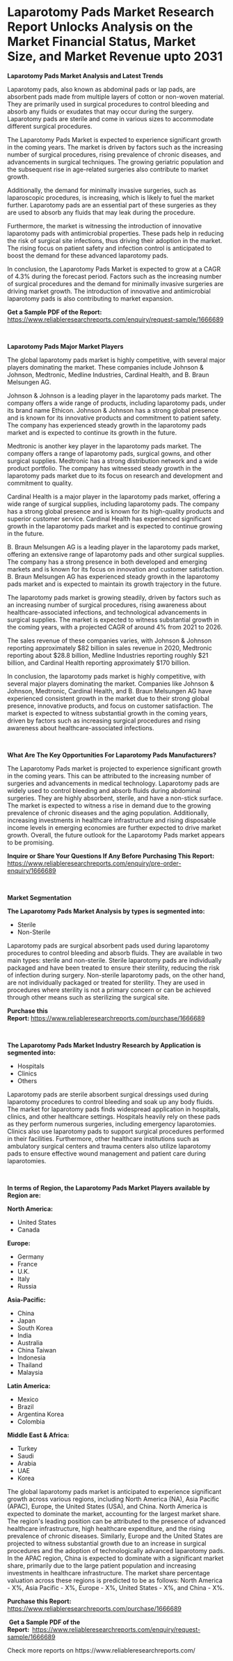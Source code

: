 <p><h1>Laparotomy Pads Market Research Report Unlocks Analysis on the Market Financial Status, Market Size, and Market Revenue upto 2031</h1></p><p><strong>Laparotomy Pads Market Analysis and Latest Trends</strong></p>
<p><p>Laparotomy pads, also known as abdominal pads or lap pads, are absorbent pads made from multiple layers of cotton or non-woven material. They are primarily used in surgical procedures to control bleeding and absorb any fluids or exudates that may occur during the surgery. Laparotomy pads are sterile and come in various sizes to accommodate different surgical procedures.</p><p>The Laparotomy Pads Market is expected to experience significant growth in the coming years. The market is driven by factors such as the increasing number of surgical procedures, rising prevalence of chronic diseases, and advancements in surgical techniques. The growing geriatric population and the subsequent rise in age-related surgeries also contribute to market growth.</p><p>Additionally, the demand for minimally invasive surgeries, such as laparoscopic procedures, is increasing, which is likely to fuel the market further. Laparotomy pads are an essential part of these surgeries as they are used to absorb any fluids that may leak during the procedure.</p><p>Furthermore, the market is witnessing the introduction of innovative laparotomy pads with antimicrobial properties. These pads help in reducing the risk of surgical site infections, thus driving their adoption in the market. The rising focus on patient safety and infection control is anticipated to boost the demand for these advanced laparotomy pads.</p><p>In conclusion, the Laparotomy Pads Market is expected to grow at a CAGR of 4.3% during the forecast period. Factors such as the increasing number of surgical procedures and the demand for minimally invasive surgeries are driving market growth. The introduction of innovative and antimicrobial laparotomy pads is also contributing to market expansion.</p></p>
<p><strong>Get a Sample PDF of the Report:&nbsp;</strong> <a href="https://www.reliableresearchreports.com/enquiry/request-sample/1666689">https://www.reliableresearchreports.com/enquiry/request-sample/1666689</a></p>
<p>&nbsp;</p>
<p><strong>Laparotomy Pads Major Market Players</strong></p>
<p><p>The global laparotomy pads market is highly competitive, with several major players dominating the market. These companies include Johnson & Johnson, Medtronic, Medline Industries, Cardinal Health, and B. Braun Melsungen AG.</p><p>Johnson & Johnson is a leading player in the laparotomy pads market. The company offers a wide range of products, including laparotomy pads, under its brand name Ethicon. Johnson & Johnson has a strong global presence and is known for its innovative products and commitment to patient safety. The company has experienced steady growth in the laparotomy pads market and is expected to continue its growth in the future.</p><p>Medtronic is another key player in the laparotomy pads market. The company offers a range of laparotomy pads, surgical gowns, and other surgical supplies. Medtronic has a strong distribution network and a wide product portfolio. The company has witnessed steady growth in the laparotomy pads market due to its focus on research and development and commitment to quality.</p><p>Cardinal Health is a major player in the laparotomy pads market, offering a wide range of surgical supplies, including laparotomy pads. The company has a strong global presence and is known for its high-quality products and superior customer service. Cardinal Health has experienced significant growth in the laparotomy pads market and is expected to continue growing in the future.</p><p>B. Braun Melsungen AG is a leading player in the laparotomy pads market, offering an extensive range of laparotomy pads and other surgical supplies. The company has a strong presence in both developed and emerging markets and is known for its focus on innovation and customer satisfaction. B. Braun Melsungen AG has experienced steady growth in the laparotomy pads market and is expected to maintain its growth trajectory in the future.</p><p>The laparotomy pads market is growing steadily, driven by factors such as an increasing number of surgical procedures, rising awareness about healthcare-associated infections, and technological advancements in surgical supplies. The market is expected to witness substantial growth in the coming years, with a projected CAGR of around 4% from 2021 to 2026.</p><p>The sales revenue of these companies varies, with Johnson & Johnson reporting approximately $82 billion in sales revenue in 2020, Medtronic reporting about $28.8 billion, Medline Industries reporting roughly $21 billion, and Cardinal Health reporting approximately $170 billion.</p><p>In conclusion, the laparotomy pads market is highly competitive, with several major players dominating the market. Companies like Johnson & Johnson, Medtronic, Cardinal Health, and B. Braun Melsungen AG have experienced consistent growth in the market due to their strong global presence, innovative products, and focus on customer satisfaction. The market is expected to witness substantial growth in the coming years, driven by factors such as increasing surgical procedures and rising awareness about healthcare-associated infections.</p></p>
<p>&nbsp;</p>
<p><strong>What Are The Key Opportunities For Laparotomy Pads Manufacturers?</strong></p>
<p><p>The Laparotomy Pads market is projected to experience significant growth in the coming years. This can be attributed to the increasing number of surgeries and advancements in medical technology. Laparotomy pads are widely used to control bleeding and absorb fluids during abdominal surgeries. They are highly absorbent, sterile, and have a non-stick surface. The market is expected to witness a rise in demand due to the growing prevalence of chronic diseases and the aging population. Additionally, increasing investments in healthcare infrastructure and rising disposable income levels in emerging economies are further expected to drive market growth. Overall, the future outlook for the Laparotomy Pads market appears to be promising.</p></p>
<p><strong>Inquire or Share Your Questions If Any Before Purchasing This Report:</strong> <a href="https://www.reliableresearchreports.com/enquiry/pre-order-enquiry/1666689">https://www.reliableresearchreports.com/enquiry/pre-order-enquiry/1666689</a></p>
<p>&nbsp;</p>
<p><strong>Market Segmentation</strong></p>
<p><strong>The Laparotomy Pads Market Analysis by types is segmented into:</strong></p>
<p><ul><li>Sterile</li><li>Non-Sterile</li></ul></p>
<p><p>Laparotomy pads are surgical absorbent pads used during laparotomy procedures to control bleeding and absorb fluids. They are available in two main types: sterile and non-sterile. Sterile laparotomy pads are individually packaged and have been treated to ensure their sterility, reducing the risk of infection during surgery. Non-sterile laparotomy pads, on the other hand, are not individually packaged or treated for sterility. They are used in procedures where sterility is not a primary concern or can be achieved through other means such as sterilizing the surgical site.</p></p>
<p><strong>Purchase this Report:&nbsp;</strong><a href="https://www.reliableresearchreports.com/purchase/1666689">https://www.reliableresearchreports.com/purchase/1666689</a></p>
<p>&nbsp;</p>
<p><strong>The Laparotomy Pads Market Industry Research by Application is segmented into:</strong></p>
<p><ul><li>Hospitals</li><li>Clinics</li><li>Others</li></ul></p>
<p><p>Laparotomy pads are sterile absorbent surgical dressings used during laparotomy procedures to control bleeding and soak up any body fluids. The market for laparotomy pads finds widespread application in hospitals, clinics, and other healthcare settings. Hospitals heavily rely on these pads as they perform numerous surgeries, including emergency laparotomies. Clinics also use laparotomy pads to support surgical procedures performed in their facilities. Furthermore, other healthcare institutions such as ambulatory surgical centers and trauma centers also utilize laparotomy pads to ensure effective wound management and patient care during laparotomies.</p></p>
<p>&nbsp;</p>
<p><strong>In terms of Region, the Laparotomy Pads Market Players available by Region are:</strong></p>
<p>
    <p> <strong> North America: </strong>
        <ul>
            <li>United States</li>
            <li>Canada</li>
        </ul>
        </p> 
    <p> <strong> Europe: </strong>
        <ul>
            <li>Germany</li>
            <li>France</li>
            <li>U.K.</li>
            <li>Italy</li>
            <li>Russia</li>
        </ul>
        </p> 
    <p> <strong> Asia-Pacific: </strong>
        <ul>
            <li>China</li>
            <li>Japan</li>
            <li>South Korea</li>
            <li>India</li>
            <li>Australia</li>
            <li>China Taiwan</li>
            <li>Indonesia</li>
            <li>Thailand</li>
            <li>Malaysia</li>
        </ul>
        </p> 
    <p> <strong> Latin America: </strong>
        <ul>
            <li>Mexico</li>
            <li>Brazil</li>
            <li>Argentina Korea</li>
            <li>Colombia</li>
        </ul>
        </p> 
    <p> <strong> Middle East & Africa: </strong>
        <ul>
            <li>Turkey</li>
            <li>Saudi</li>
            <li>Arabia</li>
            <li>UAE</li>
            <li>Korea</li>
        </ul>
    </p>
    </p>
<p><p>The global laparotomy pads market is anticipated to experience significant growth across various regions, including North America (NA), Asia Pacific (APAC), Europe, the United States (USA), and China. North America is expected to dominate the market, accounting for the largest market share. The region's leading position can be attributed to the presence of advanced healthcare infrastructure, high healthcare expenditure, and the rising prevalence of chronic diseases. Similarly, Europe and the United States are projected to witness substantial growth due to an increase in surgical procedures and the adoption of technologically advanced laparotomy pads. In the APAC region, China is expected to dominate with a significant market share, primarily due to the large patient population and increasing investments in healthcare infrastructure. The market share percentage valuation across these regions is predicted to be as follows: North America - X%, Asia Pacific - X%, Europe - X%, United States - X%, and China - X%.</p></p>
<p><strong>Purchase this Report: </strong><a href="https://www.reliableresearchreports.com/purchase/1666689">https://www.reliableresearchreports.com/purchase/1666689</a></p>
<p>&nbsp;<strong>Get a Sample PDF of the Report:&nbsp;&nbsp;</strong><a href="https://www.reliableresearchreports.com/enquiry/request-sample/1666689">https://www.reliableresearchreports.com/enquiry/request-sample/1666689</a></p>
<p><strong></strong></p>
<p>Check more reports on https://www.reliableresearchreports.com/</p>